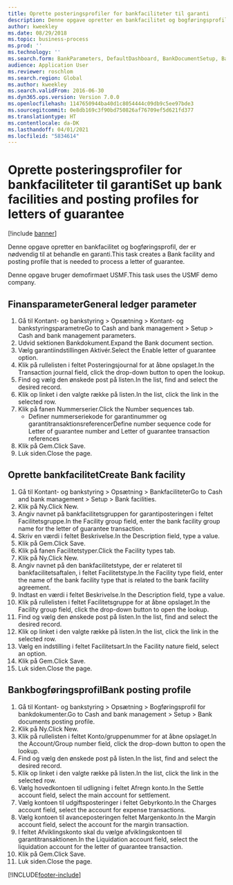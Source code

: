 ```yaml
---
title: Oprette posteringsprofiler for bankfaciliteter til garanti
description: Denne opgave opretter en bankfacilitet og bogføringsprofil, der er nødvendig til at behandle en garanti.
author: kweekley
ms.date: 08/29/2018
ms.topic: business-process
ms.prod: ''
ms.technology: ''
ms.search.form: BankParameters, DefaultDashboard, BankDocumentSetup, BankDocumentPosting
audience: Application User
ms.reviewer: roschlom
ms.search.region: Global
ms.author: kweekley
ms.search.validFrom: 2016-06-30
ms.dyn365.ops.version: Version 7.0.0
ms.openlocfilehash: 1147650944ba40d1c8054444c09db9c5ee97bde3
ms.sourcegitcommit: 0e8db169c3f90bd750826af76709ef5d621fd377
ms.translationtype: HT
ms.contentlocale: da-DK
ms.lasthandoff: 04/01/2021
ms.locfileid: "5834614"
---
```

# <a name="set-up-bank-facilities-and-posting-profiles-for-letters-of-guarantee"></a><span data-ttu-id="8a0c2-103">Oprette posteringsprofiler for bankfaciliteter til garanti</span><span class="sxs-lookup"><span data-stu-id="8a0c2-103">Set up bank facilities and posting profiles for letters of guarantee</span></span>

[!include [banner](../../includes/banner.md)]

<span data-ttu-id="8a0c2-104">Denne opgave opretter en bankfacilitet og bogføringsprofil, der er nødvendig til at behandle en garanti.</span><span class="sxs-lookup"><span data-stu-id="8a0c2-104">This task creates a Bank facility and posting profile that is needed to process a letter of guarantee.</span></span>



<span data-ttu-id="8a0c2-105">Denne opgave bruger demofirmaet USMF.</span><span class="sxs-lookup"><span data-stu-id="8a0c2-105">This task uses the USMF demo company.</span></span> 




## <a name="general-ledger-parameter"></a><span data-ttu-id="8a0c2-106">Finansparameter</span><span class="sxs-lookup"><span data-stu-id="8a0c2-106">General ledger parameter</span></span>
1. <span data-ttu-id="8a0c2-107">Gå til Kontant- og bankstyring > Opsætning > Kontant- og bankstyringsparametre</span><span class="sxs-lookup"><span data-stu-id="8a0c2-107">Go to Cash and bank management > Setup > Cash and bank management parameters.</span></span>
2. <span data-ttu-id="8a0c2-108">Udvid sektionen Bankdokument.</span><span class="sxs-lookup"><span data-stu-id="8a0c2-108">Expand the Bank document section.</span></span>
3. <span data-ttu-id="8a0c2-109">Vælg garantiindstillingen Aktivér.</span><span class="sxs-lookup"><span data-stu-id="8a0c2-109">Select the Enable letter of guarantee option.</span></span>
4. <span data-ttu-id="8a0c2-110">Klik på rullelisten i feltet Posteringsjournal for at åbne opslaget.</span><span class="sxs-lookup"><span data-stu-id="8a0c2-110">In the Transaction journal field, click the drop-down button to open the lookup.</span></span>
5. <span data-ttu-id="8a0c2-111">Find og vælg den ønskede post på listen.</span><span class="sxs-lookup"><span data-stu-id="8a0c2-111">In the list, find and select the desired record.</span></span>
6. <span data-ttu-id="8a0c2-112">Klik op linket i den valgte række på listen.</span><span class="sxs-lookup"><span data-stu-id="8a0c2-112">In the list, click the link in the selected row.</span></span>
7. <span data-ttu-id="8a0c2-113">Klik på fanen Nummerserier.</span><span class="sxs-lookup"><span data-stu-id="8a0c2-113">Click the Number sequences tab.</span></span>
    * <span data-ttu-id="8a0c2-114">Definer nummerseriekode for garantinummer og garantitransaktionsreferencer</span><span class="sxs-lookup"><span data-stu-id="8a0c2-114">Define number sequence code for Letter of guarantee number and Letter of guarantee transaction references</span></span>  
8. <span data-ttu-id="8a0c2-115">Klik på Gem.</span><span class="sxs-lookup"><span data-stu-id="8a0c2-115">Click Save.</span></span>
9. <span data-ttu-id="8a0c2-116">Luk siden.</span><span class="sxs-lookup"><span data-stu-id="8a0c2-116">Close the page.</span></span>

## <a name="create-bank-facility"></a><span data-ttu-id="8a0c2-117">Oprette bankfacilitet</span><span class="sxs-lookup"><span data-stu-id="8a0c2-117">Create Bank facility</span></span>
1. <span data-ttu-id="8a0c2-118">Gå til Kontant- og bankstyring > Opsætning > Bankfaciliteter</span><span class="sxs-lookup"><span data-stu-id="8a0c2-118">Go to Cash and bank management > Setup > Bank facilities.</span></span>
2. <span data-ttu-id="8a0c2-119">Klik på Ny.</span><span class="sxs-lookup"><span data-stu-id="8a0c2-119">Click New.</span></span>
3. <span data-ttu-id="8a0c2-120">Angiv navnet på bankfacilitetsgruppen for garantiposteringen i feltet Facilitetsgruppe.</span><span class="sxs-lookup"><span data-stu-id="8a0c2-120">In the Facility group field, enter the bank facility group name for the letter of guarantee transaction.</span></span>
4. <span data-ttu-id="8a0c2-121">Skriv en værdi i feltet Beskrivelse.</span><span class="sxs-lookup"><span data-stu-id="8a0c2-121">In the Description field, type a value.</span></span>
5. <span data-ttu-id="8a0c2-122">Klik på Gem.</span><span class="sxs-lookup"><span data-stu-id="8a0c2-122">Click Save.</span></span>
6. <span data-ttu-id="8a0c2-123">Klik på fanen Facilitetstyper.</span><span class="sxs-lookup"><span data-stu-id="8a0c2-123">Click the Facility types tab.</span></span>
7. <span data-ttu-id="8a0c2-124">Klik på Ny.</span><span class="sxs-lookup"><span data-stu-id="8a0c2-124">Click New.</span></span>
8. <span data-ttu-id="8a0c2-125">Angiv navnet på den bankfacilitetstype, der er relateret til bankfacilitetsaftalen, i feltet Facilitetstype.</span><span class="sxs-lookup"><span data-stu-id="8a0c2-125">In the Facility type field, enter the name of the bank facility type that is related to the bank facility agreement.</span></span>
9. <span data-ttu-id="8a0c2-126">Indtast en værdi i feltet Beskrivelse.</span><span class="sxs-lookup"><span data-stu-id="8a0c2-126">In the Description field, type a value.</span></span>
10. <span data-ttu-id="8a0c2-127">Klik på rullelisten i feltet Facilitetsgruppe for at åbne opslaget.</span><span class="sxs-lookup"><span data-stu-id="8a0c2-127">In the Facility group field, click the drop-down button to open the lookup.</span></span>
11. <span data-ttu-id="8a0c2-128">Find og vælg den ønskede post på listen.</span><span class="sxs-lookup"><span data-stu-id="8a0c2-128">In the list, find and select the desired record.</span></span>
12. <span data-ttu-id="8a0c2-129">Klik op linket i den valgte række på listen.</span><span class="sxs-lookup"><span data-stu-id="8a0c2-129">In the list, click the link in the selected row.</span></span>
13. <span data-ttu-id="8a0c2-130">Vælg en indstilling i feltet Facilitetsart.</span><span class="sxs-lookup"><span data-stu-id="8a0c2-130">In the Facility nature field, select an option.</span></span>
14. <span data-ttu-id="8a0c2-131">Klik på Gem.</span><span class="sxs-lookup"><span data-stu-id="8a0c2-131">Click Save.</span></span>
15. <span data-ttu-id="8a0c2-132">Luk siden.</span><span class="sxs-lookup"><span data-stu-id="8a0c2-132">Close the page.</span></span>

## <a name="bank-posting-profile"></a><span data-ttu-id="8a0c2-133">Bankbogføringsprofil</span><span class="sxs-lookup"><span data-stu-id="8a0c2-133">Bank posting profile</span></span>
1. <span data-ttu-id="8a0c2-134">Gå til Kontant- og bankstyring > Opsætning > Bogføringsprofil for bankdokumenter.</span><span class="sxs-lookup"><span data-stu-id="8a0c2-134">Go to Cash and bank management > Setup > Bank documents posting profile.</span></span>
2. <span data-ttu-id="8a0c2-135">Klik på Ny.</span><span class="sxs-lookup"><span data-stu-id="8a0c2-135">Click New.</span></span>
3. <span data-ttu-id="8a0c2-136">Klik på rullelisten i feltet Konto/gruppenummer for at åbne opslaget.</span><span class="sxs-lookup"><span data-stu-id="8a0c2-136">In the Account/Group number field, click the drop-down button to open the lookup.</span></span>
4. <span data-ttu-id="8a0c2-137">Find og vælg den ønskede post på listen.</span><span class="sxs-lookup"><span data-stu-id="8a0c2-137">In the list, find and select the desired record.</span></span>
5. <span data-ttu-id="8a0c2-138">Klik op linket i den valgte række på listen.</span><span class="sxs-lookup"><span data-stu-id="8a0c2-138">In the list, click the link in the selected row.</span></span>
6. <span data-ttu-id="8a0c2-139">Vælg hovedkontoen til udligning i feltet Afregn konto.</span><span class="sxs-lookup"><span data-stu-id="8a0c2-139">In the Settle account field, select the main account for settlement.</span></span>
7. <span data-ttu-id="8a0c2-140">Vælg kontoen til udgiftsposteringer i feltet Gebyrkonto.</span><span class="sxs-lookup"><span data-stu-id="8a0c2-140">In the Charges account field, select the account for expense transactions.</span></span>
8. <span data-ttu-id="8a0c2-141">Vælg kontoen til avanceposteringen feltet Margenkonto.</span><span class="sxs-lookup"><span data-stu-id="8a0c2-141">In the Margin account field, select the account for the margin transaction.</span></span>
9. <span data-ttu-id="8a0c2-142">I feltet Afviklingskonto skal du vælge afviklingskontoen til garantitransaktionen.</span><span class="sxs-lookup"><span data-stu-id="8a0c2-142">In the Liquidation account field, select the liquidation account for the letter of guarantee transaction.</span></span> 
10. <span data-ttu-id="8a0c2-143">Klik på Gem.</span><span class="sxs-lookup"><span data-stu-id="8a0c2-143">Click Save.</span></span>
11. <span data-ttu-id="8a0c2-144">Luk siden.</span><span class="sxs-lookup"><span data-stu-id="8a0c2-144">Close the page.</span></span>



[!INCLUDE[footer-include](../../../includes/footer-banner.md)]